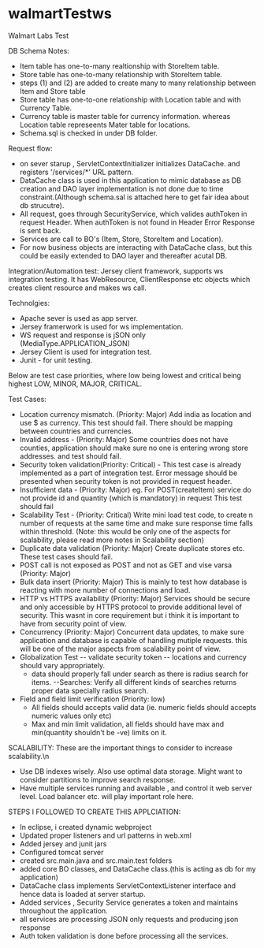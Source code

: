 walmartTestws
=============

Walmart Labs Test


DB Schema Notes:
- Item table has one-to-many realtionship with StoreItem table.
- Store table has one-to-many relationship with StoreItem table.
- steps (1) and (2) are added to create many to many relationship between Item and Store table
- Store table has one-to-one relationship with Location table and with Currency Table.
- Currency table is master table for currency information. whereas Location table represeents Mater table for locations.
- Schema.sql is checked in under DB folder.

Request flow:
- on sever starup , ServletContextInitializer initializes DataCache. and registers '/services/*' URL pattern.
- DataCache class is used in this application to mimic database as DB creation and DAO layer implementation is not done due to time constraint.(Although schema.sal is attached here to get fair idea about db strucutre).
- All request, goes through SecurityService, which valides authToken in request Header. When authToken is not found in Header Error Response is sent back.
- Services are call to BO's (Item, Store, StoreItem and Location).
- For now business objects are interacting with DataCache class, but this could be easily extended to DAO layer and thereafter acutal DB.

Integration/Automation test:
Jersey client framework, supports ws integration testing. It has WebResource, ClientResponse etc objects which creates client resource and makes ws call.


Technolgies:
- Apache sever is used as app server.
- Jersey framerwork is used for ws implementation.
- WS request and response is jSON only (MediaType.APPLICATION_JSON)
- Jersey Client is used for integration test.
- Junit - for unit testing.

Below are test case priorities, where low being lowest and critical being highest
LOW, MINOR, MAJOR, CRITICAL.

Test Cases:
- Location currency mismatch. (Priority: Major)
Add india as location and use $ as currency. This test should fail. There should be mapping between countries and currencies.
- Invalid address - (Priority: Major)
Some countries does not have counties, application should make sure no one is entering wrong store addresses. and test should fail.
- Security token validation(Priority: Critical) - This test case is already implemented as a part of integration test.
Error message should be presented when security token is not provided in request header.
- Insufficient data - (Priority: Major)
eg. For POST(createItem) service do not provide id and quantity (which is mandatory) in request
This test should fail
- Scalability Test - (Priority: Critical)
Write mini load test code, to create n number of requests at the same time and make sure response time falls within threshold. (Note: this would be only one of the aspects for scalability, please read more notes in Scalability section)
- Duplicate data validation (Priority: Major)
Create duplicate stores etc. These test cases should fail.
- POST call is not exposed as POST and not as GET and vise varsa (Priority: Major)
- Bulk data insert (Priority: Major)
This is mainly to test how database is reacting with more number of connections and load.
- HTTP vs HTTPS availability (Priority: Major)
Services should be secure and only accessible by HTTPS protocol to provide additional level of security. This wasnt in core requirement but i think it is important to have from security point of view.
- Concurrency (Priority: Major)
Concurrent data updates, to make sure application and database is capable of handling mutiple requests. this will be one of the major aspects from scalability point of view.
- Globalization Test
  -- validate security token
  -- locations and currency should vary appropriately. 
	- data should properly fall under search as there is radius search for items.
	--Searches: Verify all different kinds of searches returns proper data specially radius search.
- Field and field limit verification (Priority: low)
	- All fields should accepts valid data (ie. numeric fields should accepts numeric values only etc)
	- Max and min limit validation, all fields should have max and min(quantity shouldn't be -ve) limits on it. 
	

SCALABILITY:
These are the important things to consider to increase scalability.\n
- Use DB indexes wisely. Also use optimal data storage. Might want to consider partitions to improve search response.
- Have multiple services running and available , and control it web server level. Load balancer etc. will play important role here.
	
STEPS I FOLLOWED TO CREATE THIS APPLCIATION:
- In eclipse, i created dynamic webproject
- Updated proper listeners and url patterns in web.xml
- Added jersey and junit jars
- Configured tomcat server
- created src.main.java and src.main.test folders
- added core BO classes, and DataCache class.(this is acting as db for my application)
- DataCache class implements ServletContextListener interface and hence data is loaded at server startup.
- Added services , Security Service generates a token and maintains throughout the application.
- all services are processing JSON only requests and producing json response
- Auth token validation is done before processing all the services.


